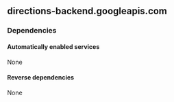 ## directions-backend.googleapis.com

### Dependencies

#### Automatically enabled services

None

#### Reverse dependencies

None
